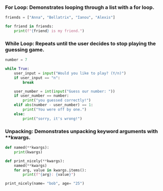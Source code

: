 ### For Loop: Demonstrates looping through a list with a for loop.

```python
friends = ["Anna", "Bellatrix", "Ianou", "Alexis"]

for friend in friends:
    print(f"{friend} is my friend.")
```

### While Loop: Repeats until the user decides to stop playing the guessing game.

```python
number = 7

while True:
    user_input = input("Would you like to play? (Y/n)")
    if user_input == "n":
        break

    user_number = int(input("Guess our number: "))
    if user_number == number:
        print("you guessed correctly!")
    elif abs(number - user_number) == 1:
        print("You were off by one.")
    else:
        print("sorry, it's wrong!")
```

### Unpacking: Demonstrates unpacking keyword arguments with **kwargs.

```python
def named(**kwargs):
    print(kwargs)

def print_nicely(**kwargs):
    named(**kwargs)
    for arg, value in kwargs.items():
        print(f"{arg}: {value}")

print_nicely(name= "bob", age= "25")
```

